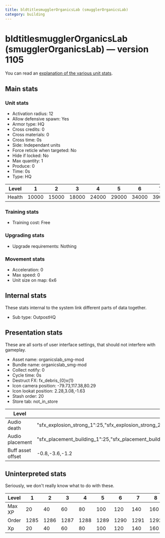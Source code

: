 ```yaml
---
title: bldtitlesmugglerOrganicsLab (smugglerOrganicsLab)
category: building
---
```


# bldtitlesmugglerOrganicsLab (smugglerOrganicsLab) — version 1105

You can read an [explanation  of the various unit stats](unitexplained.md).

## Main stats

### Unit stats

  * Activation radius: 12
  * Allow defensive spawn: Yes
  * Armor type: HQ
  * Cross credits: 0
  * Cross materials: 0
  * Cross time: 0s
  * Side: Independant units
  * Force reticle when targeted: No
  * Hide if locked: No
  * Max quantity: 1
  * Produce: 0
  * Time: 0s
  * Type: HQ

|Level |1    |2    |3    |4    |5    |6    |7    |8    |9    |10   |
|------|-----|-----|-----|-----|-----|-----|-----|-----|-----|-----|
|Health|10000|15000|18000|24000|29000|34000|39000|44000|49000|54000|


### Training stats

  * Training cost: Free

### Upgrading stats

  * Upgrade requirements: Nothing

### Movement stats

  * Acceleration: 0
  * Max speed: 0
  * Unit size on map: 6x6

## Internal stats

These stats internal to the system link different parts of data together.

  * Sub type: OutpostHQ

## Presentation stats

These are all sorts of user interface settings, that should not interfere with gameplay.

  * Asset name: organicslab_smg-mod
  * Bundle name: organicslab_smg-mod
  * Collect notify: 0
  * Cycle time: 0s
  * Destruct FX: fx_debris_{0}x{1}
  * Icon camera position: -79.73,117.38,80.29
  * Icon lookat position: 2.28,3.08,-1.63
  * Stash order: 20
  * Store tab: not_in_store

|Level            |1                                                                                                                      |2                                                                                                                      |3                                                                                                                      |4                                                                                                                      |5                                                                                                                      |6                                                                                                                      |7                                                                                                                      |8                                                                                                                      |9                                                                                                                      |10                                                                                                                     |
|-----------------|-----------------------------------------------------------------------------------------------------------------------|-----------------------------------------------------------------------------------------------------------------------|-----------------------------------------------------------------------------------------------------------------------|-----------------------------------------------------------------------------------------------------------------------|-----------------------------------------------------------------------------------------------------------------------|-----------------------------------------------------------------------------------------------------------------------|-----------------------------------------------------------------------------------------------------------------------|-----------------------------------------------------------------------------------------------------------------------|-----------------------------------------------------------------------------------------------------------------------|-----------------------------------------------------------------------------------------------------------------------|
|Audio death      |"sfx_explosion_strong_1":25,"sfx_explosion_strong_2":25,"sfx_explosion_strong_3":25,"sfx_explosion_strong_4":75        |"sfx_explosion_strong_1":25,"sfx_explosion_strong_2":25,"sfx_explosion_strong_3":25,"sfx_explosion_strong_4":76        |"sfx_explosion_strong_1":25,"sfx_explosion_strong_2":25,"sfx_explosion_strong_3":25,"sfx_explosion_strong_4":77        |"sfx_explosion_strong_1":25,"sfx_explosion_strong_2":25,"sfx_explosion_strong_3":25,"sfx_explosion_strong_4":78        |"sfx_explosion_strong_1":25,"sfx_explosion_strong_2":25,"sfx_explosion_strong_3":25,"sfx_explosion_strong_4":79        |"sfx_explosion_strong_1":25,"sfx_explosion_strong_2":25,"sfx_explosion_strong_3":25,"sfx_explosion_strong_4":80        |"sfx_explosion_strong_1":25,"sfx_explosion_strong_2":25,"sfx_explosion_strong_3":25,"sfx_explosion_strong_4":81        |"sfx_explosion_strong_1":25,"sfx_explosion_strong_2":25,"sfx_explosion_strong_3":25,"sfx_explosion_strong_4":82        |"sfx_explosion_strong_1":25,"sfx_explosion_strong_2":25,"sfx_explosion_strong_3":25,"sfx_explosion_strong_4":83        |"sfx_explosion_strong_1":25,"sfx_explosion_strong_2":25,"sfx_explosion_strong_3":25,"sfx_explosion_strong_4":84        |
|Audio placement  |"sfx_placement_building_1":25,"sfx_placement_building_2":25,"sfx_placement_building_3":25,"sfx_placement_building_4":75|"sfx_placement_building_1":25,"sfx_placement_building_2":25,"sfx_placement_building_3":25,"sfx_placement_building_4":76|"sfx_placement_building_1":25,"sfx_placement_building_2":25,"sfx_placement_building_3":25,"sfx_placement_building_4":77|"sfx_placement_building_1":25,"sfx_placement_building_2":25,"sfx_placement_building_3":25,"sfx_placement_building_4":78|"sfx_placement_building_1":25,"sfx_placement_building_2":25,"sfx_placement_building_3":25,"sfx_placement_building_4":79|"sfx_placement_building_1":25,"sfx_placement_building_2":25,"sfx_placement_building_3":25,"sfx_placement_building_4":80|"sfx_placement_building_1":25,"sfx_placement_building_2":25,"sfx_placement_building_3":25,"sfx_placement_building_4":81|"sfx_placement_building_1":25,"sfx_placement_building_2":25,"sfx_placement_building_3":25,"sfx_placement_building_4":82|"sfx_placement_building_1":25,"sfx_placement_building_2":25,"sfx_placement_building_3":25,"sfx_placement_building_4":83|"sfx_placement_building_1":25,"sfx_placement_building_2":25,"sfx_placement_building_3":25,"sfx_placement_building_4":84|
|Buff asset offset|-0.8,-3.6,-1.2                                                                                                         |-0.8,-3.6,-1.2                                                                                                         |-0.8,-3.6,-1.2                                                                                                         |-1,-3.6,-1.6                                                                                                           |-1.6,-2.4,-1.6                                                                                                         |-1.6,-2.4,-1.6                                                                                                         |-2,-2.2,-2                                                                                                             |-2.6,-1.8,-2.6                                                                                                         |-2.6,-1.8,-2.6                                                                                                         |-2.6,-1.8,-2.6                                                                                                         |


## Uninterpreted stats

Seriously, we don't really know what to do with these.

|Level |1   |2   |3   |4   |5   |6   |7   |8   |9   |10  |
|------|----|----|----|----|----|----|----|----|----|----|
|Max XP|20  |40  |60  |80  |100 |120 |140 |160 |180 |200 |
|Order |1285|1286|1287|1288|1289|1290|1291|1292|1293|1294|
|Xp    |20  |40  |60  |80  |100 |120 |140 |160 |180 |200 |


